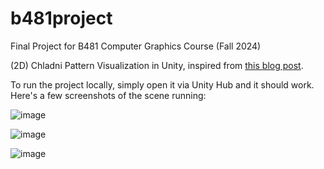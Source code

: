 # b481project
Final Project for B481 Computer Graphics Course (Fall 2024)

(2D) Chladni Pattern Visualization in Unity, inspired from [this blog post](https://summergeometry.org/sgi2024/3d-chladni-patterns/).

To run the project locally, simply open it via Unity Hub and it should work. Here's a few screenshots of the scene running:

![image](https://github.com/user-attachments/assets/26534917-1858-44a2-9227-13218d3d83da)

![image](https://github.com/user-attachments/assets/3f9e675f-502f-4726-a0ef-8fd38ca897e7)

![image](https://github.com/user-attachments/assets/4d9410c5-85b0-4a67-a8b1-22f0b30e1c2a)
